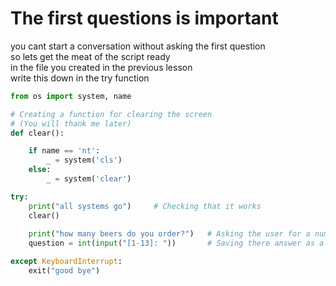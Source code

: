 # The first questions is important
you cant start a conversation without asking the first question \
so lets get the meat of the script ready \
in the file you created in the previous lesson \
write this down in the try function
```python
from os import system, name

# Creating a function for clearing the screen
# (You will thank me later)
def clear():

    if name == 'nt':
        _ = system('cls')
    else:
        _ = system('clear')

try:  
    print("all systems go")     # Checking that it works
    clear()
    
    print("how many beers do you order?")   # Asking the user for a number
    question = int(input("[1-13]: "))       # Saving there answer as a integer       

except KeyboardInterrupt:
    exit("good bye")
```